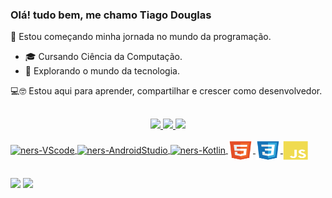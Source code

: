 ### Olá! tudo bem, me chamo Tiago Douglas 

🌱 Estou começando minha jornada no mundo da programação.


- 🎓 Cursando Ciência da Computação.
- 📌 Explorando o mundo da tecnologia.
  
💻🤓 Estou aqui para aprender, compartilhar e crescer como desenvolvedor.
##
<div align="center">
  <a href="https://github.com/Ty-Neres">
  <img height="180em" src="https://github-readme-stats.vercel.app/api?username=Ty-Neres&show_icons=true&theme=github_dark&hide_border=true&include_all_commits=true&count_private=true"/>
  <img height="180em" src="https://github-readme-stats.vercel.app/api/top-langs/?username=Ty-Neres&layout=donut&langs_count=6&theme=github_dark&hide_border=true"/>
   <img height="180em" src="https://github-readme-streak-stats.herokuapp.com?user=Ty-Neres&theme=github_dark_blue&hide_border=true&locale=pt_BR&date_format=j%20M%5B%20Y%5D&card_width=490)](https://git.io/streak-stats"/>  
</div>

    
            
          
<div style="display: inline_block"><br>           
  <img align="center" alt="ners-VScode" height="30" width="40" src="https://cdn.jsdelivr.net/gh/devicons/devicon/icons/vscode/vscode-original.svg" />
  <img align="center" alt="ners-AndroidStudio" height="30" width="40" src="https://cdn.jsdelivr.net/gh/devicons/devicon/icons/androidstudio/androidstudio-original.svg"/>
  <img align="center" alt="ners-Kotlin" height="30" width="40" src="https://cdn.jsdelivr.net/gh/devicons/devicon/icons/kotlin/kotlin-original.svg" />
  <img align="center" alt="ners-HTML" height="30" width="40" src="https://raw.githubusercontent.com/devicons/devicon/master/icons/html5/html5-original.svg">
  <img align="center" alt="ners-CSS" height="30" width="40" src="https://raw.githubusercontent.com/devicons/devicon/master/icons/css3/css3-original.svg">
  <img align="center" alt="ners-JS" height="30" width="40" src="https://raw.githubusercontent.com/devicons/devicon/master/icons/javascript/javascript-plain.svg">            
</div>

##

<div> 
 <a href = "mailto:neres70off@gmail.com"><img src="https://img.shields.io/badge/Gmail-D14836?style=for-the-badge&logo=gmail&logoColor=white" target="_blank"></a>
<a href="https://www.linkedin.com/in/douglas-neres-74b543241/" target="_blank"><img src="https://img.shields.io/badge/-LinkedIn-%230077B5?style=for-the-badge&logo=linkedin&logoColor=white" target="_blank"></a>
</div>


